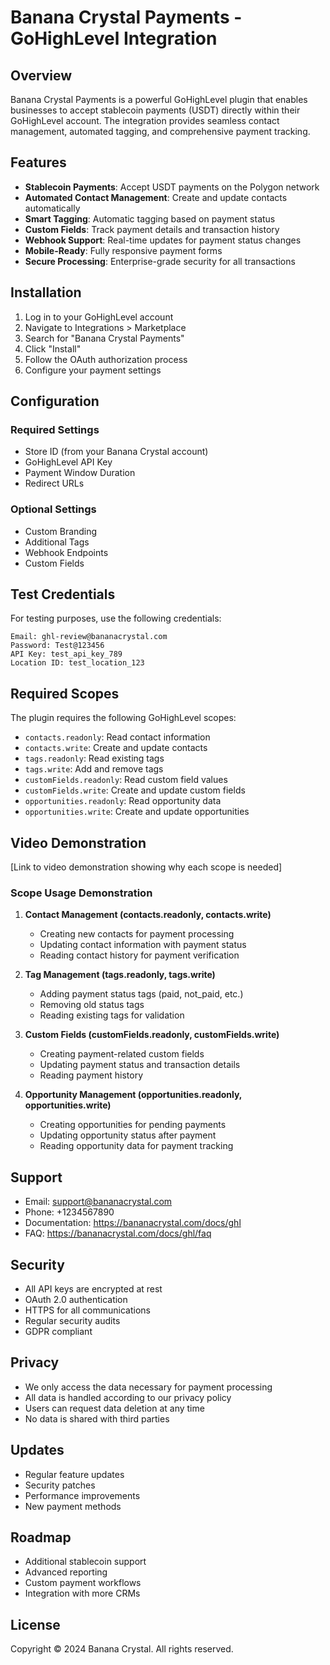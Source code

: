 # Banana Crystal Payments - GoHighLevel Integration

## Overview

Banana Crystal Payments is a powerful GoHighLevel plugin that enables businesses to accept stablecoin payments (USDT) directly within their GoHighLevel account. The integration provides seamless contact management, automated tagging, and comprehensive payment tracking.

## Features

- **Stablecoin Payments**: Accept USDT payments on the Polygon network
- **Automated Contact Management**: Create and update contacts automatically
- **Smart Tagging**: Automatic tagging based on payment status
- **Custom Fields**: Track payment details and transaction history
- **Webhook Support**: Real-time updates for payment status changes
- **Mobile-Ready**: Fully responsive payment forms
- **Secure Processing**: Enterprise-grade security for all transactions

## Installation

1. Log in to your GoHighLevel account
2. Navigate to Integrations > Marketplace
3. Search for "Banana Crystal Payments"
4. Click "Install"
5. Follow the OAuth authorization process
6. Configure your payment settings

## Configuration

### Required Settings

- Store ID (from your Banana Crystal account)
- GoHighLevel API Key
- Payment Window Duration
- Redirect URLs

### Optional Settings

- Custom Branding
- Additional Tags
- Webhook Endpoints
- Custom Fields

## Test Credentials

For testing purposes, use the following credentials:

```
Email: ghl-review@bananacrystal.com
Password: Test@123456
API Key: test_api_key_789
Location ID: test_location_123
```

## Required Scopes

The plugin requires the following GoHighLevel scopes:

- `contacts.readonly`: Read contact information
- `contacts.write`: Create and update contacts
- `tags.readonly`: Read existing tags
- `tags.write`: Add and remove tags
- `customFields.readonly`: Read custom field values
- `customFields.write`: Create and update custom fields
- `opportunities.readonly`: Read opportunity data
- `opportunities.write`: Create and update opportunities

## Video Demonstration

[Link to video demonstration showing why each scope is needed]

### Scope Usage Demonstration

1. **Contact Management (contacts.readonly, contacts.write)**

   - Creating new contacts for payment processing
   - Updating contact information with payment status
   - Reading contact history for payment verification

2. **Tag Management (tags.readonly, tags.write)**

   - Adding payment status tags (paid, not_paid, etc.)
   - Removing old status tags
   - Reading existing tags for validation

3. **Custom Fields (customFields.readonly, customFields.write)**

   - Creating payment-related custom fields
   - Updating payment status and transaction details
   - Reading payment history

4. **Opportunity Management (opportunities.readonly, opportunities.write)**
   - Creating opportunities for pending payments
   - Updating opportunity status after payment
   - Reading opportunity data for payment tracking

## Support

- Email: support@bananacrystal.com
- Phone: +1234567890
- Documentation: https://bananacrystal.com/docs/ghl
- FAQ: https://bananacrystal.com/docs/ghl/faq

## Security

- All API keys are encrypted at rest
- OAuth 2.0 authentication
- HTTPS for all communications
- Regular security audits
- GDPR compliant

## Privacy

- We only access the data necessary for payment processing
- All data is handled according to our privacy policy
- Users can request data deletion at any time
- No data is shared with third parties

## Updates

- Regular feature updates
- Security patches
- Performance improvements
- New payment methods

## Roadmap

- Additional stablecoin support
- Advanced reporting
- Custom payment workflows
- Integration with more CRMs

## License

Copyright © 2024 Banana Crystal. All rights reserved.
